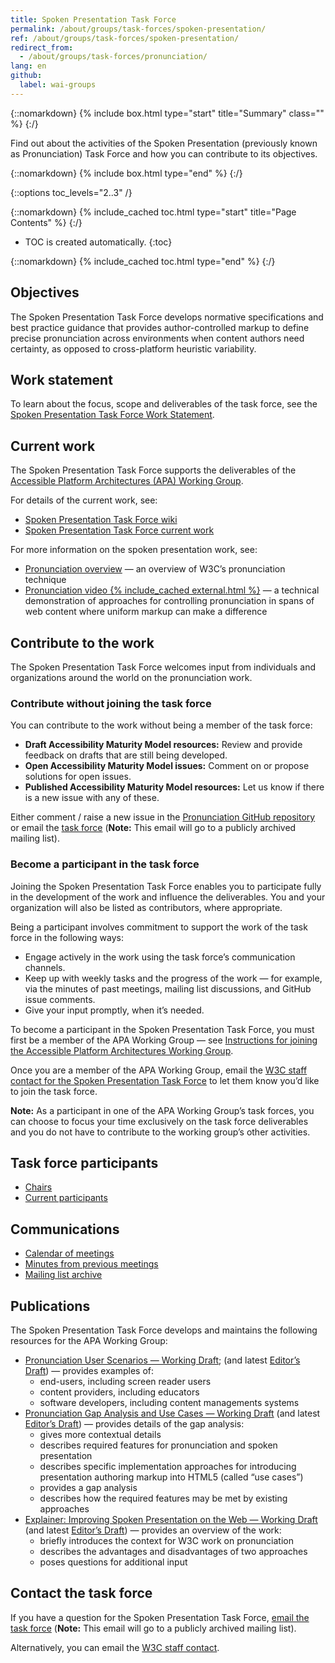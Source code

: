 ```yaml
---
title: Spoken Presentation Task Force
permalink: /about/groups/task-forces/spoken-presentation/
ref: /about/groups/task-forces/spoken-presentation/
redirect_from:
  - /about/groups/task-forces/pronunciation/
lang: en
github:
  label: wai-groups
---
```


{::nomarkdown}
{% include box.html type="start" title="Summary" class="" %}
{:/}

Find out about the activities of the Spoken Presentation (previously known as Pronunciation) Task Force and how you can contribute to its objectives.

{::nomarkdown}
{% include box.html type="end" %}
{:/}

{::options toc_levels="2..3" /}

{::nomarkdown}
{% include_cached toc.html type="start" title="Page Contents" %}
{:/}

-   TOC is created automatically.
{:toc}

{::nomarkdown}
{% include_cached toc.html type="end" %}
{:/}

## Objectives

The Spoken Presentation Task Force develops normative specifications and best practice guidance that provides author-controlled markup to define precise pronunciation across environments when content authors need certainty, as opposed to cross-platform heuristic variability.

## Work statement

To learn about the focus, scope and deliverables of the task force, see the [Spoken Presentation Task Force Work Statement](/about/groups/task-forces/spoken-presentation/work-statement/).

## Current work

The Spoken Presentation Task Force supports the deliverables of the [Accessible Platform Architectures (APA) Working Group](/about/groups/apawg/).

For details of the current work, see:

* [Spoken Presentation Task Force wiki](https://github.com/w3c/pronunciation/wiki/)
* [Spoken Presentation Task Force current work](https://github.com/w3c/pronunciation/blob/master/README.md)

For more information on the spoken presentation work, see:

* [Pronunciation overview](/pronunciation/) &mdash; an overview of W3C’s pronunciation technique
* [Pronunciation video {% include_cached external.html %}](https://ln.sync.com/dl/10e1a9c60/92faztk9-he4wbve6-twt5jp3h-zuh6brfd) &mdash; a technical demonstration of approaches for controlling pronunciation in spans of web content where uniform markup can make a difference

## Contribute to the work

The Spoken Presentation Task Force welcomes input from individuals and organizations around the world on the pronunciation work.

### Contribute without joining the task force

You can contribute to the work without being a member of the task force:

- **Draft Accessibility Maturity Model resources:** Review and provide feedback on drafts that are still being developed.
- **Open Accessibility Maturity Model issues:** Comment on or propose solutions for open issues.
- **Published Accessibility Maturity Model resources:** Let us know if there is a new issue with any of these.

Either comment / raise a new issue in the [Pronunciation GitHub repository](https://github.com/w3c/pronunciation/issues) or email the [task force](mailto:public-pronunciation@w3.org) (<strong>Note:</strong> This email will go to a publicly archived mailing list).

### Become a participant in the task force

Joining the Spoken Presentation Task Force enables you to participate fully in the development of the work and influence the deliverables. You and your organization will also be listed as contributors, where appropriate.

Being a participant involves commitment to support the work of the task force in the following ways:

* Engage actively in the work using the task force’s communication channels.
* Keep up with weekly tasks and the progress of the work &mdash; for example, via the minutes of past meetings, mailing list discussions, and GitHub issue comments.
* Give your input promptly, when it’s needed.

To become a participant in the Spoken Presentation Task Force, you must first be a member of the APA Working Group &mdash; see [Instructions for joining the Accessible Platform Architectures Working Group](https://www.w3.org/groups/wg/apa/instructions/).

Once you are a member of the APA Working Group, email the [W3C staff contact for the Spoken Presentation Task Force](https://www.w3.org/groups/tf/pronunciation-tf/participants/#staff) to let them know you’d like to join the task force.

**Note:** As a participant in one of the APA Working Group’s task forces, you can choose to focus your time exclusively on the task force deliverables and you do not have to contribute to the working group’s other activities.

## Task force participants

* [Chairs](https://www.w3.org/groups/tf/pronunciation-tf/participants/#chairs)
* [Current participants](https://www.w3.org/groups/tf/pronunciation-tf/participants/#participants)

## Communications

* [Calendar of meetings](https://www.w3.org/groups/tf/pronunciation-tf/calendar/)
* [Minutes from previous meetings](/about/groups/task-forces/spoken-presentation/minutes/)
* [Mailing list archive](https://lists.w3.org/Archives/Public/public-pronunciation/)

## Publications

The Spoken Presentation Task Force develops and maintains the following resources for the APA Working Group:

* [Pronunciation User Scenarios &mdash; Working Draft](https://www.w3.org/TR/pronunciation-user-scenarios/); (and latest [Editor’s Draft](https://w3c.github.io/pronunciation/user-scenarios/)) &mdash; provides examples of:
    - end-users, including screen reader users
    - content providers, including educators
    - software developers, including content managements systems
* [Pronunciation Gap Analysis and Use Cases &mdash; Working Draft](https://www.w3.org/TR/pronunciation-gap-analysis-and-use-cases/) (and latest [Editor’s Draft](https://w3c.github.io/pronunciation/gap-analysis_and_use-case/)) &mdash; provides details of the gap analysis:
    - gives more contextual details
    - describes required features for pronunciation and spoken presentation
    - describes specific implementation approaches for introducing presentation authoring markup into HTML5 (called “use cases”)
    - provides a gap analysis
    - describes how the required features may be met by existing approaches    
* [Explainer: Improving Spoken Presentation on the Web &mdash; Working Draft](https://www.w3.org/TR/pronunciation-explainer/) (and latest [Editor’s Draft](https://w3c.github.io/pronunciation/explainer/)) &mdash; provides an overview of the work:
    - briefly introduces the context for W3C work on pronunciation
    - describes the advantages and disadvantages of two approaches
    - poses questions for additional input


## Contact the task force

If you have a question for the Spoken Presentation Task Force, [email the task force](mailto:public-pronunciation@w3.org) (<strong>Note:</strong> This email will go to a publicly archived mailing list).

Alternatively, you can email the [W3C staff contact](https://www.w3.org/groups/tf/pronunciation-tf/participants/#staff).
